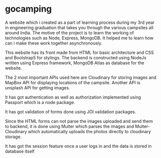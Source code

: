 # gocamping

A website which i created as a part of learning process during my 3rd year in engineering graduation that takes you through the various campsites all around India. The motive of 
the project is to learn the working of technologies such as Node,
Express, MongoDB. It helped me to learn how can i make these work together asynchronously. 

This website has its front made from HTML for basic architecture and CSS and Bootstrap5 for stylings. 
The backend is constructed using NodeJs written using Express framework, MongoDB Atlas as database for the website.

The 2 most important APIs used here are Cloudinary for storing images and MapBox API for displaying locations of the campsite.
Another API is unsplash API for getting images.

It has got authentication as well as authorization implemented using Passport which is a node package.

It has got validation of forms done using JOI validation packages.

Since the HTML forms can not parse the images uploaded and send them to backend, it is done using Multer which parses the images and Multer-Cloudinary which automatically 
uploads the photos directly to cloudinary storage.

It has got the session feature once a user logs in and the data is stored in database itself

